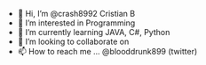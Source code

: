 - 👋 Hi, I’m @crash8992 Cristian B
- 👀 I’m interested in Programming
- 🌱 I’m currently learning JAVA, C#, Python
- 💞️ I’m looking to collaborate on 
- 📫 How to reach me ... @blooddrunk899 (twitter)

<!---
crash8992/crash8992 is a ✨ special ✨ repository because its `README.md` (this file) appears on your GitHub profile.
You can click the Preview link to take a look at your changes.
--->
